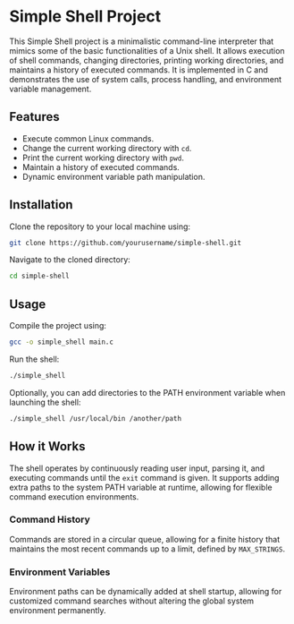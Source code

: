 
# Simple Shell Project

This Simple Shell project is a minimalistic command-line interpreter that mimics some of the basic functionalities of a Unix shell. It allows execution of shell commands, changing directories, printing working directories, and maintains a history of executed commands. It is implemented in C and demonstrates the use of system calls, process handling, and environment variable management.

## Features

- Execute common Linux commands.
- Change the current working directory with `cd`.
- Print the current working directory with `pwd`.
- Maintain a history of executed commands.
- Dynamic environment variable path manipulation.

## Installation

Clone the repository to your local machine using:

```bash
git clone https://github.com/yourusername/simple-shell.git
```

Navigate to the cloned directory:

```bash
cd simple-shell
```

## Usage

Compile the project using:

```bash
gcc -o simple_shell main.c
```

Run the shell:

```bash
./simple_shell
```

Optionally, you can add directories to the PATH environment variable when launching the shell:

```bash
./simple_shell /usr/local/bin /another/path
```

## How it Works

The shell operates by continuously reading user input, parsing it, and executing commands until the `exit` command is given. It supports adding extra paths to the system PATH variable at runtime, allowing for flexible command execution environments.

### Command History

Commands are stored in a circular queue, allowing for a finite history that maintains the most recent commands up to a limit, defined by `MAX_STRINGS`.

### Environment Variables

Environment paths can be dynamically added at shell startup, allowing for customized command searches without altering the global system environment permanently.

